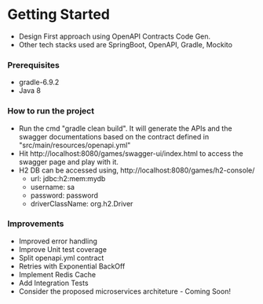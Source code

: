 # Getting Started
* Design First approach using OpenAPI Contracts Code Gen.
* Other tech stacks used are SpringBoot, OpenAPI, Gradle, Mockito

### Prerequisites
* gradle-6.9.2
* Java 8

### How to run the project

* Run the cmd "gradle clean build". It will generate the APIs and the swagger documentations based on the contract defined in "src/main/resources/openapi.yml"
* Hit http://localhost:8080/games/swagger-ui/index.html to access the swagger page and play with it.
* H2 DB can be accessed using, http://localhost:8080/games/h2-console/
  * url: jdbc:h2:mem:mydb
  * username: sa
  * password: password
  * driverClassName: org.h2.Driver
  

### Improvements

* Improved error handling
* Improve Unit test coverage
* Split openapi.yml contract
* Retries with Exponential BackOff
* Implement Redis Cache
* Add Integration Tests 
* Consider the proposed microservices architeture - Coming Soon!


